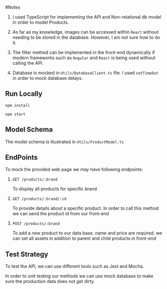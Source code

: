 #Notes
1) I used TypeScript for implementing the API and Non-relational db model in order to model Products.

2) As far as my knowledge, images can be accessed within `React` without needing to be stored in the database. However, I am not sure how to do it.

3) The filter method can be implemented in the front-end dynamically if modern frameworks such as `Angular` and `React` is being used without calling the API.

4) Database is mocked in `Utils/DatabaseClient.ts` file. I used `setTimeOut` in order to mock database delays. 

Run Locally
-
`npm install`

`npm start`

Model Schema
-
The model schema is illustrated in `Utils/ProductModel.ts`

EndPoints
-
To mock the provided web page we may have following endpoints:

1) `GET /products/:brand` 

    To display all products for specific brand
    
2) `GET /products/:brand/:id`

    To provide details about a specific product. In order to call this method we can send the product id from our front-end
    
3) `POST /products/:brand`
    
    To add a new product to our data base. name and price are required. we can set all assets in addition to parent and child products in front-end


Test Strategy
--
To test the API, we can use different tools such as Jest and Mocha. 

In order to unit testing our methods we can use mock database to make sure the production data does not get dirty.


